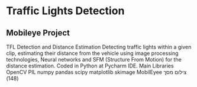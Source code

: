 # Traffic Lights Detection
## Mobileye Project
TFL Detection and Distance Estimation Detecting traffic lights within a given clip, estimating
their distance from the vehicle using image processing technologies, Neural networks and SFM 
(Structure From Motion) for the distance estimation. Coded in Python at Pycharm IDE.
Main Libraries
OpenCV
PIL
numpy
pandas
scipy 
matplotlib
skimage
MobilEyee ‏‏צילום מסך (148)

